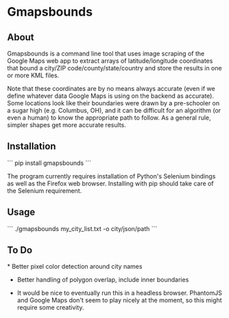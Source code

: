 <h1>Gmapsbounds</h1>
<h2>About</h2>
Gmapsbounds is a command line tool that uses image scraping of the Google Maps web app to extract arrays of latitude/longitude coordinates that bound a city/ZIP code/county/state/country and store the results in one or more KML files.

Note that these coordinates are by no means always accurate (even if we define whatever data Google Maps is using on the backend as accurate). Some locations look like their boundaries were drawn by a pre-schooler on a sugar high (e.g. Columbus, OH), and it can be difficult for an algorithm (or even a human) to know the appropriate path to follow. As a general rule, simpler shapes get more accurate results. 

<h2>Installation</h2>
```
pip install gmapsbounds
```

The program currently requires installation of Python's Selenium bindings as well as the Firefox web browser. Installing with pip should take care of the Selenium requirement.
<h2>Usage</h2>
```
./gmapsbounds my_city_list.txt -o city/json/path
```
<h2>To Do</h2>
* Better pixel color detection around city names

* Better handling of polygon overlap, include inner boundaries

* It would be nice to eventually run this in a headless browser. PhantomJS and Google Maps don't seem to play nicely at the moment, so this might require some creativity.